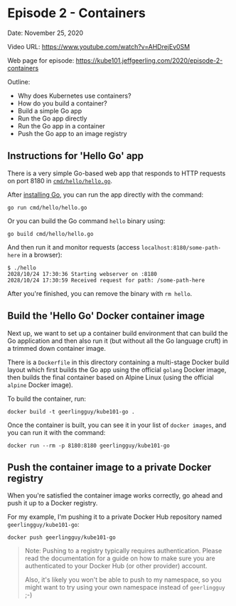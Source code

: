 # Episode 2 - Containers

Date: November 25, 2020

Video URL: https://www.youtube.com/watch?v=AHDrejEv0SM

Web page for episode: https://kube101.jeffgeerling.com/2020/episode-2-containers

Outline:

  - Why does Kubernetes use containers?
  - How do you build a container?
  - Build a simple Go app
  - Run the Go app directly
  - Run the Go app in a container
  - Push the Go app to an image registry

## Instructions for 'Hello Go' app

There is a very simple Go-based web app that responds to HTTP requests on port 8180 in [`cmd/hello/hello.go`](cmd/hello/hello.go).

After [installing Go](https://golang.org/doc/install), you can run the app directly with the command:

    go run cmd/hello/hello.go

Or you can build the Go command `hello` binary using:

    go build cmd/hello/hello.go

And then run it and monitor requests (access `localhost:8180/some-path-here` in a browser):

```
$ ./hello
2028/10/24 17:30:36 Starting webserver on :8180
2028/10/24 17:30:59 Received request for path: /some-path-here
```

After you're finished, you can remove the binary with `rm hello`.

## Build the 'Hello Go' Docker container image

Next up, we want to set up a container build environment that can build the Go application and then also run it (but without all the Go language cruft) in a trimmed down container image.

There is a `Dockerfile` in this directory containing a multi-stage Docker build layout which first builds the Go app using the official `golang` Docker image, then builds the final container based on Alpine Linux (using the official `alpine` Docker image).

To build the container, run:

    docker build -t geerlingguy/kube101-go .

Once the container is built, you can see it in your list of `docker images`, and you can run it with the command:

    docker run --rm -p 8180:8180 geerlingguy/kube101-go

## Push the container image to a private Docker registry

When you're satisfied the container image works correctly, go ahead and push it up to a Docker registry.

For my example, I'm pushing it to a private Docker Hub repository named `geerlingguy/kube101-go`:

    docker push geerlingguy/kube101-go

> Note: Pushing to a registry typically requires authentication. Please read the documentation for a guide on how to make sure you are authenticated to your Docker Hub (or other provider) account.
>
> Also, it's likely you won't be able to push to my namespace, so you might want to try using your own namespace instead of `geerlingguy` ;-)
